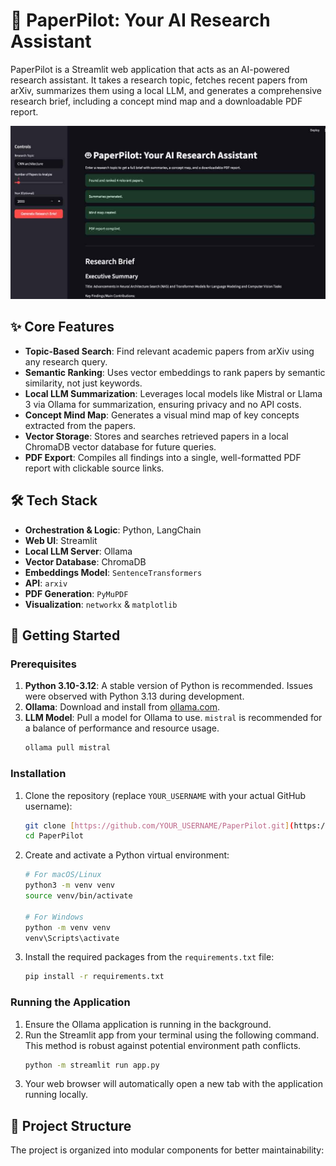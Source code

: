 # 🤖 PaperPilot: Your AI Research Assistant

PaperPilot is a Streamlit web application that acts as an AI-powered research assistant. It takes a research topic, fetches recent papers from arXiv, summarizes them using a local LLM, and generates a comprehensive research brief, including a concept mind map and a downloadable PDF report.

![PaperPilot Screenshot](assets/PaperPilot.jpg)

## ✨ Core Features

-   **Topic-Based Search**: Find relevant academic papers from arXiv using any research query.
-   **Semantic Ranking**: Uses vector embeddings to rank papers by semantic similarity, not just keywords.
-   **Local LLM Summarization**: Leverages local models like Mistral or Llama 3 via Ollama for summarization, ensuring privacy and no API costs.
-   **Concept Mind Map**: Generates a visual mind map of key concepts extracted from the papers.
-   **Vector Storage**: Stores and searches retrieved papers in a local ChromaDB vector database for future queries.
-   **PDF Export**: Compiles all findings into a single, well-formatted PDF report with clickable source links.

## 🛠️ Tech Stack

-   **Orchestration & Logic**: Python, LangChain
-   **Web UI**: Streamlit
-   **Local LLM Server**: Ollama
-   **Vector Database**: ChromaDB
-   **Embeddings Model**: `SentenceTransformers`
-   **API**: `arxiv`
-   **PDF Generation**: `PyMuPDF`
-   **Visualization**: `networkx` & `matplotlib`

## 🚀 Getting Started

### Prerequisites

1.  **Python 3.10-3.12**: A stable version of Python is recommended. Issues were observed with Python 3.13 during development.
2.  **Ollama**: Download and install from [ollama.com](https://ollama.com/).
3.  **LLM Model**: Pull a model for Ollama to use. `mistral` is recommended for a balance of performance and resource usage.
    ```bash
    ollama pull mistral
    ```

### Installation

1.  Clone the repository (replace `YOUR_USERNAME` with your actual GitHub username):
    ```bash
    git clone [https://github.com/YOUR_USERNAME/PaperPilot.git](https://github.com/YOUR_USERNAME/PaperPilot.git)
    cd PaperPilot
    ```
2.  Create and activate a Python virtual environment:
    ```bash
    # For macOS/Linux
    python3 -m venv venv
    source venv/bin/activate

    # For Windows
    python -m venv venv
    venv\Scripts\activate
    ```
3.  Install the required packages from the `requirements.txt` file:
    ```bash
    pip install -r requirements.txt
    ```

### Running the Application

1.  Ensure the Ollama application is running in the background.
2.  Run the Streamlit app from your terminal using the following command. This method is robust against potential environment path conflicts.
    ```bash
    python -m streamlit run app.py
    ```
3.  Your web browser will automatically open a new tab with the application running locally.

## 📁 Project Structure

The project is organized into modular components for better maintainability: